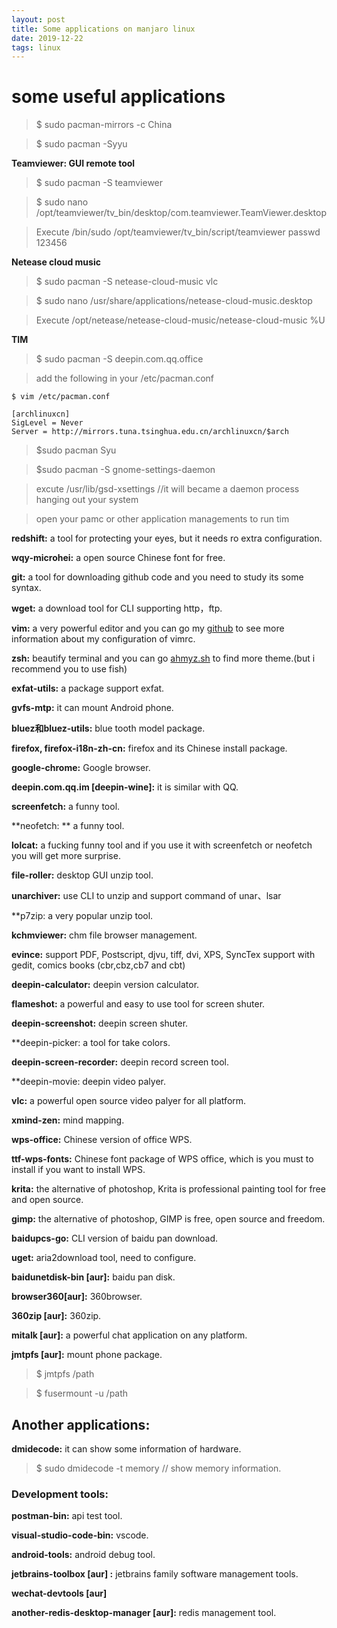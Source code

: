 ```yaml
---
layout: post
title: Some applications on manjaro linux
date: 2019-12-22 
tags: linux   
---
```


# some useful applications

>$ sudo pacman-mirrors -c China

>$ sudo pacman -Syyu

**Teamviewer: GUI remote tool**

>$ sudo pacman -S teamviewer

>$ sudo nano /opt/teamviewer/tv_bin/desktop/com.teamviewer.TeamViewer.desktop

>Execute /bin/sudo /opt/teamviewer/tv_bin/script/teamviewer passwd 123456

**Netease cloud music**

>$ sudo pacman -S netease-cloud-music vlc

>$ sudo nano /usr/share/applications/netease-cloud-music.desktop

>Execute /opt/netease/netease-cloud-music/netease-cloud-music %U

**TIM**

>$ sudo pacman -S deepin.com.qq.office

>add the following in your /etc/pacman.conf

```shell
$ vim /etc/pacman.conf

[archlinuxcn]
SigLevel = Never
Server = http://mirrors.tuna.tsinghua.edu.cn/archlinuxcn/$arch
```
>$sudo pacman Syu

>$sudo pacman -S gnome-settings-daemon

>excute /usr/lib/gsd-xsettings //it will became a daemon process hanging out your system

>open your pamc or other application managements to run tim

**redshift:** a tool for protecting your eyes, but it needs ro extra configuration.

**wqy-microhei:** a open source Chinese font for free.

**git:** a tool for downloading github code and you need to study its some syntax.

**wget:** a download tool for CLI supporting http，ftp.

**vim:** a very powerful editor and you can go my [github](https://github.com/JasonSorria/manjaro_pro) to see more information about my configuration of vimrc.

**zsh:** beautify terminal and you can go [ahmyz.sh](ahmyz.sh) to find more theme.(but i recommend you to use fish)

**exfat-utils:** a package support exfat.

**gvfs-mtp:** it can mount Android phone.

**bluez和bluez-utils:** blue tooth model package.

**firefox, firefox-i18n-zh-cn:** firefox and its Chinese install package.

**google-chrome:** Google browser.

**deepin.com.qq.im [deepin-wine]:** it is similar with QQ.

**screenfetch:** a funny tool.

**neofetch: ** a funny tool.

**lolcat:** a fucking funny tool and if you use it with screenfetch or neofetch you will get more surprise.

**file-roller:** desktop GUI unzip tool.

**unarchiver:** use CLI to unzip and support command of unar、lsar

**p7zip: a very popular unzip tool.

**kchmviewer:** chm file browser management.

**evince:** support PDF, Postscript, djvu, tiff, dvi, XPS, SyncTex support with gedit, comics books (cbr,cbz,cb7 and cbt)

**deepin-calculator:** deepin version calculator.

**flameshot:** a powerful and easy to use tool for screen shuter.

**deepin-screenshot:** deepin screen shuter.

**deepin-picker: a tool for take colors.

**deepin-screen-recorder:** deepin record screen tool.

**deepin-movie: deepin video palyer.

**vlc:** a powerful open source video palyer for all platform.

**xmind-zen:** mind mapping.

**wps-office:** Chinese version of office WPS.

**ttf-wps-fonts:** Chinese font package of WPS office, which is you must to install if you want to install WPS.

**krita:** the alternative of photoshop, Krita is professional painting tool for free and open source.

**gimp:**  the alternative of photoshop, GIMP is free, open source and freedom.

**baidupcs-go:** CLI version of baidu pan download.

**uget:** aria2download tool, need to configure.

**baidunetdisk-bin [aur]:** baidu pan disk.

**browser360[aur]:** 360browser.

**360zip [aur]:** 360zip.

**mitalk [aur]:** a powerful chat application on any platform.

**jmtpfs [aur]:** mount phone package.

>$ jmtpfs /path

>$ fusermount -u /path

## Another applications:

**dmidecode:** it can show some information of hardware.

> $ sudo dmidecode -t memory // show memory information.

### Development tools:

**postman-bin:** api test tool.

**visual-studio-code-bin:** vscode.

**android-tools:** android debug tool.

**jetbrains-toolbox [aur] :** jetbrains family software management tools.

**wechat-devtools [aur]**

**another-redis-desktop-manager [aur]:** redis management tool.

